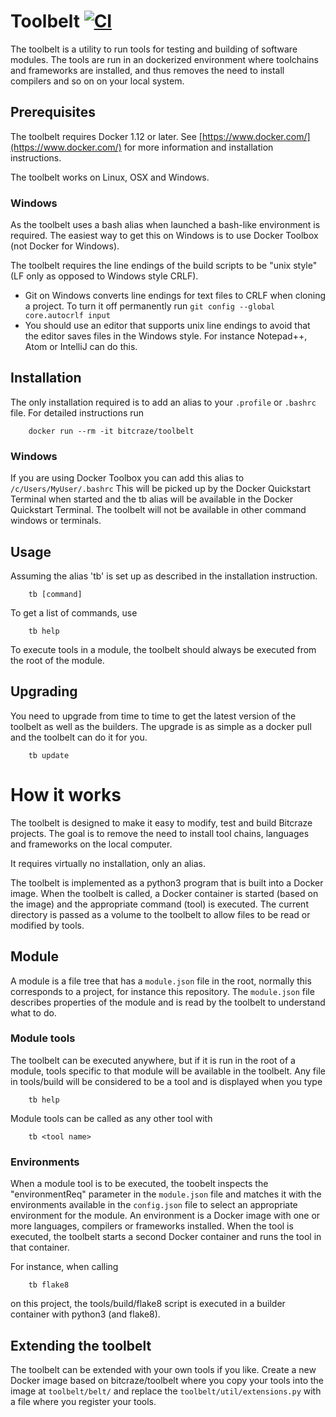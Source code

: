 # Toolbelt [![CI](https://github.com/bitcraze/toolbelt/workflows/CI/badge.svg)](https://github.com/bitcraze/toolbelt/actions?query=workflow%3ACI)

The toolbelt is a utility to run tools for testing and building of software modules.
The tools are run in an dockerized environment where toolchains and frameworks 
are installed, and thus removes the need to install  compilers and so on on your
local system.

## Prerequisites

The toolbelt requires Docker 1.12 or later. See [https://www.docker.com/](https://www.docker.com/) for more information and installation instructions. 

The toolbelt works on Linux, OSX and Windows.

### Windows

As the toolbelt uses a bash alias when launched a bash-like environment is required. The
easiest way to get this on Windows is to use Docker Toolbox (not Docker for Windows).

The toolbelt requires the line endings of the build scripts to be "unix style" (LF only
as opposed to Windows style CRLF).

* Git on Windows converts line endings for text files to CRLF when cloning a project. 
To turn it off permanently run ```git config --global core.autocrlf input```
* You should use an editor that supports unix line endings to avoid that the editor 
saves files in the Windows style. For instance Notepad++, Atom or IntelliJ can do this.

## Installation


The only installation required is to add an alias to your `.profile` or `.bashrc` file. For 
detailed instructions run 

        docker run --rm -it bitcraze/toolbelt        
        
### Windows

If you are using Docker Toolbox you can add this alias to ```/c/Users/MyUser/.bashrc```
This will be picked up by the Docker Quickstart Terminal when started and the 
tb alias will be available in the Docker Quickstart Terminal. The toolbelt will 
not be available in other command windows or terminals.

## Usage

Assuming the alias 'tb' is set up as described in the installation instruction.

        tb [command]

To get a list of commands, use

        tb help
        
To execute tools in a module, the toolbelt should always be executed from the
root of the module.

## Upgrading

You need to upgrade from time to time to get the latest version of the toolbelt
as well as the builders. The upgrade is as simple as a docker pull and the 
toolbelt can do it for you.

        tb update

# How it works

The toolbelt is designed to make it easy to modify, test and build Bitcraze projects.
The goal is to remove the need to install tool chains, languages and 
frameworks on the local computer. 

It requires virtually no installation, only an alias.

The toolbelt is implemented as a python3 program that is built into a Docker 
image. When the toolbelt is called, a Docker container is started (based
on the image) and the appropriate command (tool) is executed. The current 
directory is passed as a volume to the toolbelt to allow files to be read or 
modified by tools.
 
## Module
 
A module is a file tree that has a `module.json` file in the root, normally this 
corresponds to a project, for instance this repository. The `module.json` file
describes properties of the module and is read by the toolbelt to understand 
what to do.

### Module tools

The toolbelt can be executed anywhere, but if it is run in the root of a module,
tools specific to that module will be available in the toolbelt. Any file in 
tools/build will be considered to be a tool and is displayed when you type

        tb help
        
Module tools can be called as any other tool with

        tb <tool name>
        
### Environments

When a module tool is to be executed, the toobelt inspects the "environmentReq" parameter 
in the `module.json` file and matches it with the environments available in the 
`config.json` file to select an appropriate environment for the module. An environment
is a Docker image with one or more languages, compilers or frameworks installed.
When the tool is executed, the toolbelt starts a second Docker container and runs
the tool in that container.

For instance, when calling 

        tb flake8 
        
on this project, the tools/build/flake8 script is executed in a builder container 
with python3 (and flake8). 

## Extending the toolbelt

The toolbelt can be extended with your own tools if you like. Create a new 
Docker image based on bitcraze/toolbelt where you copy your tools into the image at 
`toolbelt/belt/` and replace the `toolbelt/util/extensions.py` with a file where
you register your tools.
